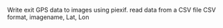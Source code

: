 Write exit GPS data to images using piexif. read data from a CSV file
CSV format, imagename, Lat, Lon
